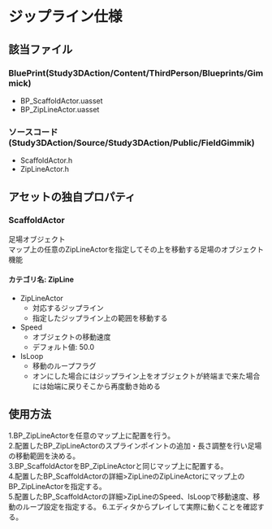 # ジップライン仕様

## 該当ファイル

### BluePrint(Study3DAction/Content/ThirdPerson/Blueprints/Gimmick)
- BP_ScaffoldActor.uasset
- BP_ZipLineActor.uasset

### ソースコード(Study3DAction/Source/Study3DAction/Public/FieldGimmik)
- ScaffoldActor.h
- ZipLineActor.h

## アセットの独自プロパティ

### ScaffoldActor

足場オブジェクト  
マップ上の任意のZipLineActorを指定してその上を移動する足場のオブジェクト機能

#### カテゴリ名: ZipLine

- ZipLineActor
  - 対応するジップライン
  - 指定したジップライン上の範囲を移動する
- Speed
  - オブジェクトの移動速度
  - デフォルト値: 50.0
- IsLoop
  - 移動のループフラグ
  - オンにした場合にはジップライン上をオブジェクトが終端まで来た場合には始端に戻りそこから再度動き始める

## 使用方法

1.BP_ZipLineActorを任意のマップ上に配置を行う。  
2.配置したBP_ZipLineActorのスプラインポイントの追加・長さ調整を行い足場の移動範囲を決める。  
3.BP_ScaffoldActorをBP_ZipLineActorと同じマップ上に配置する。  
4.配置したBP_ScaffoldActorの詳細>ZipLineのZipLineActorにマップ上のBP_ZipLineActorを指定する。  
5.配置したBP_ScaffoldActorの詳細>ZipLineのSpeed、IsLoopで移動速度、移動のループ設定を指定する。
6.エディタからプレイして実際に動くことを確認する。